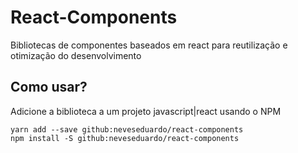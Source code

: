 # React-Components

Bibliotecas de componentes baseados em react para reutilização e otimização do desenvolvimento

## Como usar?

Adicione a biblioteca a um projeto javascript|react usando o NPM

```
yarn add --save github:neveseduardo/react-components
npm install -S github:neveseduardo/react-components
```